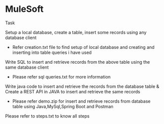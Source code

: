 # MuleSoft
Task

Setup a local database, create a table, insert some records using any database client
  - Refer creation.txt file to find setup of local database and creating and inserting into table queries i have used

Write SQL to insert and retrieve records from the above table using the same database client
  - Please refer sql queries.txt for more information
  
 Write java code to insert and retrieve the records from the database table & Create a REST API in JAVA to insert and retrieve the same records
  - Please refer demo.zip for insert and retrieve records from database table using Java,MySql,Spring Boot and Postman

Please refer to steps.txt to know all steps 
